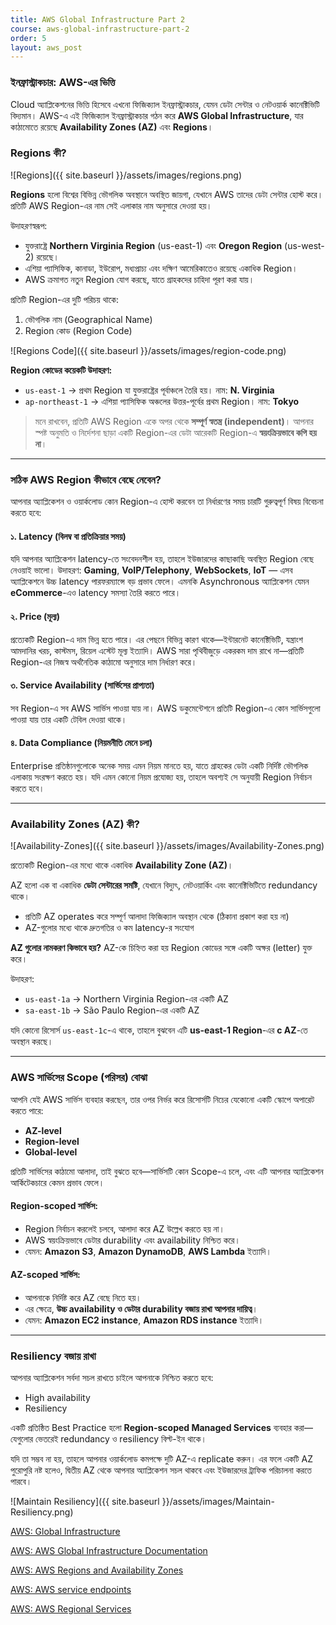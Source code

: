 ```yaml
---
title: AWS Global Infrastructure Part 2
course: aws-global-infrastructure-part-2
order: 5
layout: aws_post
---
```



### ইনফ্রাস্ট্রাকচার: AWS-এর ভিত্তি

Cloud অ্যাপ্লিকেশনের ভিত্তি হিসেবে এখনো ফিজিক্যাল ইনফ্রাস্ট্রাকচার, যেমন ডেটা সেন্টার ও নেটওয়ার্ক কানেক্টিভিটি বিদ্যমান। AWS-এ এই ফিজিক্যাল ইনফ্রাস্ট্রাকচার গঠন করে **AWS Global Infrastructure**, যার কাঠামোতে রয়েছে **Availability Zones (AZ)** এবং **Regions**।


### Regions কী?

![Regions]({{ site.baseurl }}/assets/images/regions.png)


**Regions** হলো বিশ্বের বিভিন্ন ভৌগলিক অবস্থানে অবস্থিত জায়গা, যেখানে AWS তাদের ডেটা সেন্টার হোস্ট করে। প্রতিটি AWS Region-এর নাম সেই এলাকার নাম অনুসারে দেওয়া হয়।

উদাহরণস্বরূপ:

* যুক্তরাষ্ট্রে **Northern Virginia Region** (us-east-1) এবং **Oregon Region** (us-west-2) রয়েছে।
* এশিয়া প্যাসিফিক, কানাডা, ইউরোপ, মধ্যপ্রাচ্য এবং দক্ষিণ আমেরিকাতেও রয়েছে একাধিক Region।
* AWS ক্রমাগত নতুন Region যোগ করছে, যাতে গ্রাহকদের চাহিদা পূরণ করা যায়।

প্রতিটি Region-এর দুটি পরিচয় থাকে:

1. ভৌগলিক নাম (Geographical Name)
2. Region কোড (Region Code)

![Regions Code]({{ site.baseurl }}/assets/images/region-code.png)


**Region কোডের কয়েকটি উদাহরণ:**

* `us-east-1` → প্রথম Region যা যুক্তরাষ্ট্রের পূর্বাঞ্চলে তৈরি হয়। নাম: **N. Virginia**
* `ap-northeast-1` → এশিয়া প্যাসিফিক অঞ্চলের উত্তর-পূর্বের প্রথম Region। নাম: **Tokyo**

> মনে রাখবেন, প্রতিটি AWS Region একে অপর থেকে **সম্পূর্ণ স্বতন্ত্র (independent)**। আপনার স্পষ্ট অনুমতি ও নির্দেশনা ছাড়া একটি Region-এর ডেটা আরেকটি Region-এ **স্বয়ংক্রিয়ভাবে কপি হয় না**।

---

### **সঠিক AWS Region কীভাবে বেছে নেবেন?**

আপনার অ্যাপ্লিকেশন ও ওয়ার্কলোড কোন Region-এ হোস্ট করবেন তা নির্ধারণের সময় চারটি গুরুত্বপূর্ণ বিষয় বিবেচনা করতে হবে:

#### ১. Latency (বিলম্ব বা প্রতিক্রিয়ার সময়)

যদি আপনার অ্যাপ্লিকেশন latency-তে সংবেদনশীল হয়, তাহলে ইউজারদের কাছাকাছি অবস্থিত Region বেছে নেওয়াই ভালো।
উদাহরণ: **Gaming**, **VoIP/Telephony**, **WebSockets**, **IoT** — এসব অ্যাপ্লিকেশনে উচ্চ latency পারফরম্যান্সে বড় প্রভাব ফেলে। এমনকি Asynchronous অ্যাপ্লিকেশন যেমন **eCommerce**-এও latency সমস্যা তৈরি করতে পারে।

#### ২. Price (মূল্য)

প্রত্যেকটি Region-এ দাম ভিন্ন হতে পারে। এর পেছনে বিভিন্ন কারণ থাকে—ইন্টারনেট কানেক্টিভিটি, যন্ত্রাংশ আমদানির খরচ, কাস্টমস, রিয়েল এস্টেট মূল্য ইত্যাদি।
AWS সারা পৃথিবীজুড়ে একরকম দাম রাখে না—প্রতিটি Region-এর নিজস্ব অর্থনৈতিক কাঠামো অনুসারে দাম নির্ধারণ করে।

#### ৩. Service Availability (সার্ভিসের প্রাপ্যতা)

সব Region-এ সব AWS সার্ভিস পাওয়া যায় না। AWS ডকুমেন্টেশনে প্রতিটি Region-এ কোন সার্ভিসগুলো পাওয়া যায় তার একটি টেবিল দেওয়া থাকে।

#### ৪. Data Compliance (নিয়মনীতি মেনে চলা)

Enterprise প্রতিষ্ঠানগুলোকে অনেক সময় এমন নিয়ম মানতে হয়, যাতে গ্রাহকের ডেটা একটি নির্দিষ্ট ভৌগলিক এলাকায় সংরক্ষণ করতে হয়।
যদি এমন কোনো নিয়ম প্রযোজ্য হয়, তাহলে অবশ্যই সে অনুযায়ী Region নির্বাচন করতে হবে।

---

### Availability Zones (AZ) কী?

![Availability-Zones]({{ site.baseurl }}/assets/images/Availability-Zones.png)


প্রত্যেকটি Region-এর মধ্যে থাকে একাধিক **Availability Zone (AZ)**।

AZ হলো এক বা একাধিক **ডেটা সেন্টারের সমষ্টি**, যেখানে বিদ্যুৎ, নেটওয়ার্কিং এবং কানেক্টিভিটিতে redundancy থাকে।

* প্রতিটি AZ operates করে সম্পূর্ণ আলাদা ফিজিক্যাল অবস্থান থেকে (ঠিকানা প্রকাশ করা হয় না)
* AZ-গুলোর মধ্যে থাকে দ্রুতগতির ও কম latency-র সংযোগ

**AZ গুলোর নামকরণ কিভাবে হয়?**
AZ-কে চিহ্নিত করা হয় Region কোডের সঙ্গে একটি অক্ষর (letter) যুক্ত করে।

উদাহরণ:

* `us-east-1a` → Northern Virginia Region-এর একটি AZ
* `sa-east-1b` → São Paulo Region-এর একটি AZ

যদি কোনো রিসোর্স `us-east-1c`-এ থাকে, তাহলে বুঝবেন এটি **us-east-1 Region**-এর **c AZ**-তে অবস্থান করছে।

---

### **AWS সার্ভিসের Scope (পরিসর) বোঝা**

আপনি যেই AWS সার্ভিস ব্যবহার করছেন, তার ওপর নির্ভর করে রিসোর্সটি নিচের যেকোনো একটি স্কোপে অপারেট করতে পারে:

* **AZ-level**
* **Region-level**
* **Global-level**

প্রতিটি সার্ভিসের কাঠামো আলাদা, তাই বুঝতে হবে—সার্ভিসটি কোন Scope-এ চলে, এবং এটি আপনার অ্যাপ্লিকেশন আর্কিটেকচারে কেমন প্রভাব ফেলে।

#### Region-scoped সার্ভিস:

* Region নির্বাচন করলেই চলবে, আলাদা করে AZ উল্লেখ করতে হয় না।
* AWS স্বয়ংক্রিয়ভাবে ডেটার durability এবং availability নিশ্চিত করে।
* যেমন: **Amazon S3**, **Amazon DynamoDB**, **AWS Lambda** ইত্যাদি।

#### AZ-scoped সার্ভিস:

* আপনাকে নির্দিষ্ট করে AZ বেছে নিতে হয়।
* এর ক্ষেত্রে, **উচ্চ availability ও ডেটার durability বজায় রাখা আপনার দায়িত্ব**।
* যেমন: **Amazon EC2 instance**, **Amazon RDS instance** ইত্যাদি।

---

### **Resiliency বজায় রাখা**

আপনার অ্যাপ্লিকেশন সর্বদা সচল রাখতে চাইলে আপনাকে নিশ্চিত করতে হবে:

* High availability
* Resiliency

একটি প্রতিষ্ঠিত Best Practice হলো **Region-scoped Managed Services** ব্যবহার করা—যেগুলোর ভেতরেই redundancy ও resiliency বিল্ট-ইন থাকে।

যদি তা সম্ভব না হয়, তাহলে আপনার ওয়ার্কলোড কমপক্ষে দুটি AZ-এ replicate করুন।
এর ফলে একটি AZ পুরোপুরি নষ্ট হলেও, দ্বিতীয় AZ থেকে আপনার অ্যাপ্লিকেশন সচল থাকবে এবং ইউজারদের ট্রাফিক পরিচালনা করতে পারবে।

![Maintain Resiliency]({{ site.baseurl }}/assets/images/Maintain-Resiliency.png)



<a href="https://aws.amazon.com/about-aws/global-infrastructure/" target="_blank" rel="noopener noreferrer">AWS: Global Infrastructure</a>

<a href="https://docs.aws.amazon.com/whitepapers/latest/aws-overview/global-infrastructure.html" target="_blank" rel="noopener noreferrer">AWS: AWS Global Infrastructure Documentation</a>

<a href="https://aws.amazon.com/about-aws/global-infrastructure/regions_az/" target="_blank" rel="noopener noreferrer">AWS: AWS Regions and Availability Zones</a>

<a href="https://docs.aws.amazon.com/general/latest/gr/rande.html" target="_blank" rel="noopener noreferrer">AWS: AWS service endpoints</a>

<a href="https://aws.amazon.com/about-aws/global-infrastructure/regional-product-services/" target="_blank" rel="noopener noreferrer">AWS: AWS Regional Services</a>

